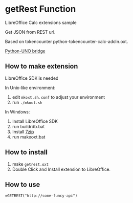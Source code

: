 # getRest Function

LibreOffice Calc extensions sample 

Get JSON from REST url.

Based on tokencounter python-tokencounter-calc-addin.oxt.

[Python-UNO bridge](http://www.openoffice.org/udk/python/python-bridge.html#examples)

## How to make extension

LibreOffice SDK is needed

In Unix-like environment:

1. edit `mkoxt.sh.conf` to adjust your environment
2. run `./mkout.sh`

In Windows:

1. Install LibreOffice SDK
2. run buildrdb.bat
3. Install [7zip](https://www.7-zip.org/)
4. run makeoxt.bat

## How to install

1. make `getrest.oxt`
2. Double Click and Install extension to LibreOffice.

## How to use

`=GETREST("http://some-funcy-api")`
